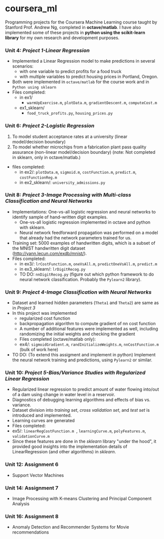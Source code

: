 # coursera_ml
Programming projects for the Coursera Machine Learning course taught by Stanford Prof. Andrew Ng, completed in **octave/matlab**. I have also implemented some of these projects in **python using the scikit-learn library** for my own research and development purposes.

### Unit 4: *Project 1-Linear Regression*
* Implemented a Linear Regression model to make predictions in several scenarios:
  * with one variable to predict profits for a food truck
  * with multiple variables to predict housing prices in Portland, Oregon.
* Both were implemented in `octave/matlab` for the course work and in `Python using sklearn`
* Files completed:
  * in ex1/
    * `warmUpExercise.m`, `plotData.m`, `gradientDescent.m`, `computeCost.m`
  * ex1_sklearn/
    * `food_truck_profits.py`, `housing_prices.py`

### Unit 6: *Project 2-Logistic Regression*
1. To model student acceptance rates at a university (linear model/decision boundary)
2. To model whether microchips from a fabrication plant pass quality assurance (non-linear model/decision boundary) (note: Not completed in sklearn, only in octave/matlab.)

* files completed:
  * in ex2/: `plotData.m`, `sigmoid.m`, `costFunction.m`, `predict.m`, `costFunctionReg.m`
  * in ex2_sklearn/: `university_admissions.py`

### Unit 8: *Project 3-Image Processing with Multi-class Classification and Neural Networks*
* Implementations: One-vs-all logistic regression and neural networks to identify sample of hand-written digit examples.
  * One-vs-all logistic regression implemented in octave and python with sklearn.
  * Neural network feedforward propagation was performed on a model that already had the network parameters trained for us.
* Training set: 5000 examples of handwritten digits, which is a subset of the MNIST handwritten digit dataset (http://yann.lecun.com/exdb/mnist/).
* Files completed:
  * in ex3/: `lrCostFunction.m`, `oneVsAll.m`, `predictOneVsAll.m`, `predict.m`
  * in ex3_sklearn/: `lrDigitRecog.py`
   * TO DO: `nnDigitRecog.py` (figure out which python framework to do neural network classification. Probably the `Pylearn2` library).

### Unit 9: *Project 4-Image Classification with Neural Networks*
* Dataset and learned hidden parameters (`Theta1` and `Theta2`) are same as in *Project 3* 
* In this project was implemented
  * regularized cost function
  * backpropagation algorithm to compute gradient of nn cost function
  * A number of additional features were implemented as well, including randomizing the initial weights and checking the gradient
  * Files completed (octave/matlab only):
   * ex4/: `sigmoidGradient.m`, `randInitializeWeights.m`, `nnCostFunction.m` (bulk of work here)
* TO DO: (To extend this assigment and implement in python) Implement the neural network training and predictions, using `Pylearn2` or similar.

### Unit 10: *Project 5-Bias/Variance Studies with Regularized Linear Regression*
* Regularized linear regression to predict amount of water flowing into/out of a dam using change in water level in a reservoir.
* Diagnostics of debugging learning algorithms and effects of bias vs. variance.
* Dataset division into *training set*, *cross validation set*, and *test set* is introduced and implemented.
* Learning curves are generated
* Files completed:
 * ex5/: `linearRegCostFunction.m `, `learningCurve.m`, `polyFeatures.m`, `validationCurve.m`
* Since these features are done in the *sklearn* library "under the hood", it provided good insights into the implementation details of LinearRegression (and other algorithms) in *sklearn*.

### Unit 12: Assignment 6
* Support Vector Machines

### Unit 14: Assignment 7
* Image Processing with K-means Clustering and Principal Component Analysis

### Unit 16: Assignment 8
* Anomaly Detection and Recommender Systems for Movie recommendations
